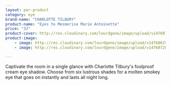 ```yaml
---
layout: per-product
category: eye
brand-name: "CHARLOTTE TILBURY"
product-name: "Eyes to Mesmerise Marie Antoinette"
price: "32"
product-cover: http://res.cloudinary.com/lourdgene/image/upload/v1476872888/eye/eyes-to-mesmerise/cover-image.jpg
product-image:
    - image: http://res.cloudinary.com/lourdgene/image/upload/v1476862509/eye/eyes-to-mesmerise/eyes-to-mesmerise-marie-antoinette550x550.jpg
    - image: http://res.cloudinary.com/lourdgene/image/upload/v1476872837/eye/eyes-to-mesmerise/marie-antoinette-shade.jpg

---
```

Captivate the room in a single glance with Charlotte Tilbury's foolproof cream eye shadow. Choose from six lustrous shades for a molten smokey eye that goes on instantly and lasts all night long.

